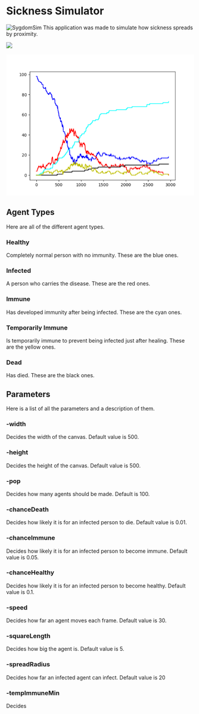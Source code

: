 # Sickness Simulator
![SygdomSim](https://socialify.git.ci/Albert-B-B/SygdomSim/image?font=Source%20Code%20Pro&issues=1&language=1&owner=1&pattern=Circuit%20Board&theme=Dark)
This application was made to simulate how sickness spreads by proximity. 

![](preview.gif)

![](graf.png)

## Agent Types
Here are all of the different agent types.

### Healthy
Completely normal person with no immunity. These are the blue ones.

### Infected
A person who carries the disease. These are the red ones.

### Immune
Has developed immunity after being infected. These are the cyan ones.

### Temporarily Immune
Is temporarily immune to prevent being infected just after healing. These are the yellow ones.

### Dead
Has died. These are the black ones.

## Parameters
Here is a list of all the parameters and a description of them.

### -width
Decides the width of the canvas. Default value is 500.

### -height
Decides the height of the canvas. Default value is 500.

### -pop
Decides how many agents should be made. Default is 100.

### -chanceDeath
Decides how likely it is for an infected person to die. Default value is 0.01.

### -chanceImmune
Decides how likely it is for an infected person to become immune. Default value is 0.05.

### -chanceHealthy
Decides how likely it is for an infected person to become healthy. Default value is 0.1.

### -speed
Decides how far an agent moves each frame. Default value is 30.

### -squareLength
Decides how big the agent is. Default value is 5.

### -spreadRadius
Decides how far an infected agent can infect. Default value is 20

### -tempImmuneMin
Decides
